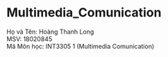# Multimedia_Comunication
Họ và Tên: Hoàng Thanh Long  
MSV: 18020845  
Mã Môn học: INT3305 1 (Multimedia Comunication)  
